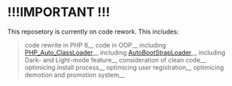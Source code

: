 # !!!IMPORTANT !!!

This reposetory is currently on code rework.
This includes:
> code rewrite in PHP 8__
> code in OOP__
> including [PHP_Auto_ClassLoader](https://github.com/PassCody/PHP_Auto_ClassLoader)__
> including [AutoBootStrapLoader](https://github.com/PassCody/AutoBootStrapLoader)__
> including Dark- and Light-mode feature__
> consideration of clean code__
> optimicing install process__
> optimicing user registration__
> optimicing demotion and promotion system__
